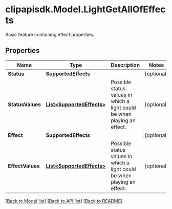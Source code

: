 # clipapisdk.Model.LightGetAllOfEffects
Basic feature containing effect properties.

## Properties

Name | Type | Description | Notes
------------ | ------------- | ------------- | -------------
**Status** | **SupportedEffects** |  | [optional] 
**StatusValues** | [**List&lt;SupportedEffects&gt;**](SupportedEffects.md) | Possible status values in which a light could be when playing an effect. | [optional] 
**Effect** | **SupportedEffects** |  | [optional] 
**EffectValues** | [**List&lt;SupportedEffects&gt;**](SupportedEffects.md) | Possible status values in which a light could be when playing an effect. | [optional] 

[[Back to Model list]](../README.md#documentation-for-models) [[Back to API list]](../README.md#documentation-for-api-endpoints) [[Back to README]](../README.md)

